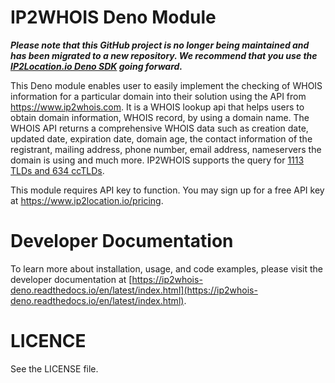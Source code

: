 IP2WHOIS Deno Module
=======================

 **_Please note that this GitHub project is no longer being maintained and has been migrated to a new repository. We recommend that you use the [IP2Location.io Deno SDK](https://github.com/ip2location/ip2location-io-deno) going forward._**
 

This Deno module enables user to easily implement the checking of WHOIS information for a particular domain into their solution using the API from https://www.ip2whois.com. It is a WHOIS lookup api that helps users to obtain domain information, WHOIS record, by using a domain name. The WHOIS API returns a comprehensive WHOIS data such as creation date, updated date, expiration date, domain age, the contact information of the registrant, mailing address, phone number, email address, nameservers the domain is using and much more. IP2WHOIS supports the query for [1113 TLDs and 634 ccTLDs](https://www.ip2whois.com/tld-cctld-supported).

This module requires API key to function. You may sign up for a free API key at https://www.ip2location.io/pricing.

Developer Documentation
=====================

To learn more about installation, usage, and code examples, please visit the developer documentation at [https://ip2whois-deno.readthedocs.io/en/latest/index.html](https://ip2whois-deno.readthedocs.io/en/latest/index.html).

LICENCE
=====================
See the LICENSE file.
